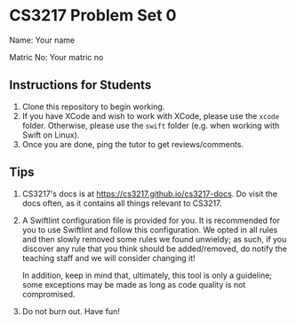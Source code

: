 # CS3217 Problem Set 0

Name: Your name

Matric No: Your matric no

## Instructions for Students

1. Clone this repository to begin working.
2. If you have XCode and wish to work with XCode, please use the `xcode` folder.
   Otherwise, please use the `swift` folder (e.g. when working with Swift on
   Linux).
3. Once you are done, ping the tutor to get reviews/comments.

## Tips

1. CS3217's docs is at https://cs3217.github.io/cs3217-docs. Do visit the docs often, as
   it contains all things relevant to CS3217.
2. A Swiftlint configuration file is provided for you. It is recommended for you
   to use Swiftlint and follow this configuration. We opted in all rules and
   then slowly removed some rules we found unwieldy; as such, if you discover
   any rule that you think should be added/removed, do notify the teaching staff
   and we will consider changing it!

   In addition, keep in mind that, ultimately, this tool is only a guideline;
   some exceptions may be made as long as code quality is not compromised.
3. Do not burn out. Have fun!
